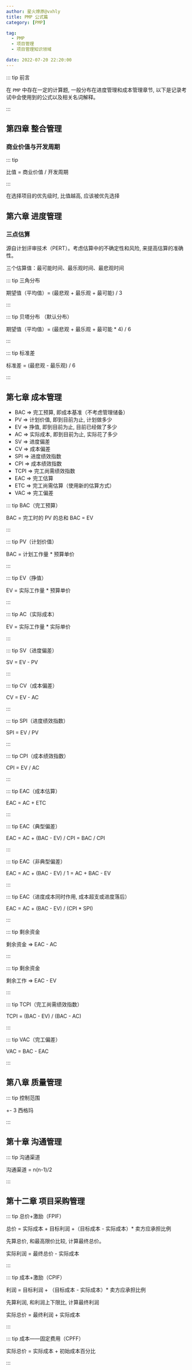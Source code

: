 ```yaml
---
author: 星火燎原@vxhly
title: PMP 公式篇
category: [PMP]

tag:
  - PMP
  - 项目管理
  - 项目管理知识领域

date: 2022-07-20 22:20:00
---
```


::: tip 前言

在 `PMP` 中存在一定的计算题, 一般分布在进度管理和成本管理章节, 以下是记录考试中会使用到的公式以及相关名词解释。

:::

<!-- more -->

## 第四章 整合管理

### 商业价值与开发周期

::: tip

比值 = 商业价值 / 开发周期

:::

在选择项目的优先级时, 比值越高, 应该被优先选择

## 第六章 进度管理

### 三点估算

源自计划评审技术（PERT）。考虑估算中的不确定性和风险, 来提高估算的准确性。

三个估算值：最可能时间、最乐观时间、最悲观时间

::: tip 三角分布

期望值（平均值）= (最悲观 + 最乐观 + 最可能) / 3

:::

::: tip 贝塔分布 （默认分布）

期望值（平均值）= (最悲观 + 最乐观 + 最可能 \* 4) / 6

:::

::: tip 标准差

标准差 = (最悲观 - 最乐观) / 6

:::

## 第七章 成本管理

- BAC => 完工预算, 即成本基准（不考虑管理储备）
- PV => 计划价值, 即到目前为止, 计划做多少
- EV => 挣值, 即到目前为止, 目前已经做了多少
- AC => 实际成本, 即到目前为止, 实际花了多少
- SV => 进度偏差
- CV => 成本偏差
- SPI => 进度绩效指数
- CPI => 成本绩效指数
- TCPI => 完工尚需绩效指数
- EAC => 完工估算
- ETC => 完工尚需估算（使用新的估算方式）
- VAC => 完工偏差

::: tip BAC（完工预算）

BAC = 完工时的 PV 的总和
BAC = EV

:::

::: tip PV（计划价值）

BAC = 计划工作量 \* 预算单价

:::

::: tip EV（挣值）

EV = 实际工作量 \* 预算单价

:::

::: tip AC（实际成本）

EV = 实际工作量 \* 实际单价

:::

::: tip SV（进度偏差）

SV = EV - PV

:::

::: tip CV（成本偏差）

CV = EV - AC

:::

::: tip SPI（进度绩效指数）

SPI = EV / PV

:::

::: tip CPI（成本绩效指数）

CPI = EV / AC

:::

::: tip EAC（成本估算）

EAC = AC + ETC

:::

::: tip EAC（典型偏差）

EAC = AC + (BAC - EV) / CPI = BAC / CPI

:::

::: tip EAC（非典型偏差）

EAC = AC + (BAC - EV) / 1 = AC + BAC - EV

:::

::: tip EAC（进度成本同时作用, 成本超支或进度落后）

EAC = AC + (BAC - EV) / (CPI \* SPI)

:::

::: tip 剩余资金

剩余资金 => EAC - AC

:::

::: tip 剩余资金

剩余工作 => EAC - EV

:::

::: tip TCPI（完工尚需绩效指数）

TCPI = (BAC - EV) / (BAC - AC)

:::

::: tip VAC（完工偏差）

VAC = BAC - EAC

:::

## 第八章 质量管理

::: tip 控制范围

+- 3 西格玛

:::

## 第十章 沟通管理

::: tip 沟通渠道

沟通渠道 = n(n-1)/2

:::

## 第十二章 项目采购管理

::: tip 总价+激励（FPIF）

总价 = 实际成本 + 目标利润 +（目标成本 - 实际成本）\* 卖方应承担比例

先算总价, 和最高限价比较, 计算最终总价。

实际利润 = 最终总价 - 实际成本

:::

::: tip 成本+激励（CPIF）

利润 = 目标利润 + （目标成本 - 实际成本）\* 卖方应承担比例

先算利润, 和利润上下限比, 计算最终利润

实际总价 = 最终利润 + 实际成本

:::

::: tip 成本——固定费用（CPFF）

实际总价 = 实际成本 + 初始成本百分比

:::
